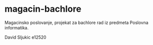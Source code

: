 magacin-bachlore
================

Magacinsko poslovanje, projekat za bachlore rad iz predmeta Poslovna informatika.

David Sljukic e12520